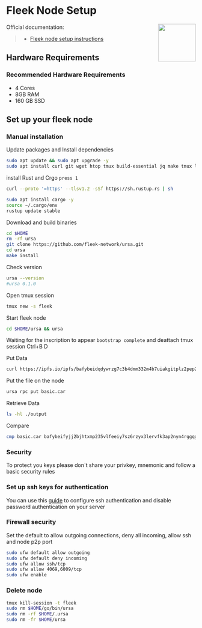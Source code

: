 <div>
<h1 align="left" style="display: flex;"> Fleek Node Setup </h1>
<img src="https://avatars.githubusercontent.com/u/116367644?s=200&v=4"  style="float: right;" width="100" height="100"></img>
</div>

Official documentation:
>- [Fleek node setup instructions](https://docs.fleek.network/guides/Network%20nodes/fleek-network-getting-started-guide)


## Hardware Requirements
### Recommended Hardware Requirements 
 - 4 Cores
 - 8GB RAM
 - 160 GB SSD

## Set up your fleek node
### Manual installation

Update packages and Install dependencies

~~~bash
sudo apt update && sudo apt upgrade -y
sudo apt install curl git wget htop tmux build-essential jq make tmux lz4 gcc protobuf-compiler -y
~~~


install Rust and Crgo `press 1`

~~~bash
curl --proto '=https' --tlsv1.2 -sSf https://sh.rustup.rs | sh
~~~

~~~bash
sudo apt install cargo -y
source ~/.cargo/env 
rustup update stable
~~~

Download and build binaries

~~~bash
cd $HOME
rm -rf ursa
git clone https://github.com/fleek-network/ursa.git
cd ursa
make install
~~~

Check version

~~~bash
ursa --version
#ursa 0.1.0
~~~

Open tmux session

~~~bash
tmux new -s fleek
~~~

Start fleek node

~~~bash
cd $HOME/ursa && ursa
~~~

Waiting for the inscription to appear  `bootstrap complete` and deattach tmux session Ctrl+B D

Put Data

~~~bash
curl https://ipfs.io/ipfs/bafybeidqdywrzg7c3b4dmm332m4b7uiakgitplz2pep2zntederxpj3odi -o basic.car
~~~

Put the file on the node

~~~bash
ursa rpc put basic.car
~~~

Retrieve Data

~~~bash
ls -hl ./output
~~~

Compare

~~~bash
cmp basic.car bafybeifyjj2bjhtxmp235vlfeeiy7sz6rzyx3lervfk3ap2nyn4rggqgei.car
~~~
  
### Security
To protect you keys please don`t share your privkey, mnemonic and follow a basic security rules

### Set up ssh keys for authentication
You can use this [guide](https://www.digitalocean.com/community/tutorials/how-to-set-up-ssh-keys-on-ubuntu-20-04) to configure ssh authentication and disable password authentication on your server

### Firewall security
Set the default to allow outgoing connections, deny all incoming, allow ssh and node p2p port

~~~bash
sudo ufw default allow outgoing 
sudo ufw default deny incoming 
sudo ufw allow ssh/tcp 
sudo ufw allow 4069,6009/tcp
sudo ufw enable
~~~

### Delete node

~~~bash
tmux kill-session -t fleek
sudo rm $HOME/go/bin/ursa
sudo rm -rf $HOME/.ursa
sudo rm -fr $HOME/ursa
~~~

